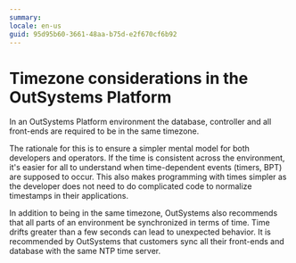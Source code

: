 ```yaml
---
summary:
locale: en-us
guid: 95d95b60-3661-48aa-b75d-e2f670cf6b92
---
```


# Timezone considerations in the OutSystems Platform

In an OutSystems Platform environment the database, controller and all front-ends are required to be in the same timezone.

The rationale for this is to ensure a simpler mental model for both developers and operators. If the time is consistent across the environment, it's easier for all to understand when time-dependent events (timers, BPT) are supposed to occur. This also makes programming with times simpler as the developer does not need to do complicated code to normalize timestamps in their applications.

In addition to being in the same timezone, OutSystems also recommends that all parts of an environment be synchronized in terms of time. Time drifts greater than a few seconds can lead to unexpected behavior. It is recommended by OutSystems that customers sync all their front-ends and database with the same NTP time server.


